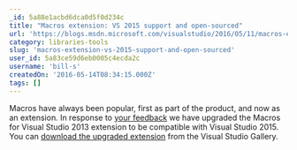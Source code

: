 ```yaml
---
_id: 5a88e1acbd6dca0d5f0d234c
title: "Macros extension: VS 2015 support and open-sourced"
url: 'https://blogs.msdn.microsoft.com/visualstudio/2016/05/11/macros-extension-open-sourced-in-visual-studio-2015/'
category: libraries-tools
slug: 'macros-extension-vs-2015-support-and-open-sourced'
user_id: 5a83ce59d6eb0005c4ecda2c
username: 'bill-s'
createdOn: '2016-05-14T08:34:15.000Z'
tags: []
---
```


Macros have always been popular, first as part of the product, and now as an extension. In response to <a href="https://visualstudio.uservoice.com/forums/121579-visual-studio-2015/suggestions/2650757-bring-back-macros">your feedback</a> we have upgraded the Macros for Visual Studio 2013 extension to be compatible with Visual Studio 2015. You can <a href="https://visualstudiogallery.msdn.microsoft.com/d3fbf133-e51b-41a2-b86f-9560a96ff62b">download the upgraded extension</a> from the Visual Studio Gallery.
